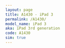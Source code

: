 ```yaml
---
layout: page
title: A1430 - iPad 3
permalink: /A1430/
model_name: iPad 3
aka: iPad 3rd generation
code: A1430
sim: true
---
```

